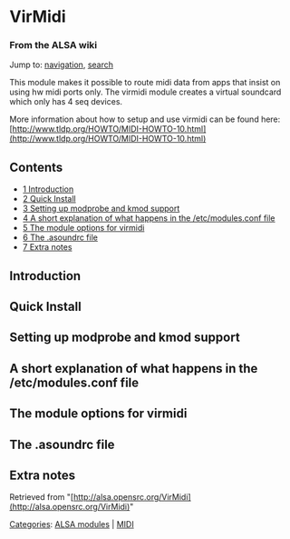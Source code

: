 VirMidi
=======

### From the ALSA wiki

Jump to: [navigation](#mw-head), [search](#p-search)

This module makes it possible to route midi data from apps that insist
on using hw midi ports only. The virmidi module creates a virtual
soundcard which only has 4 seq devices.

More information about how to setup and use virmidi can be found here:
[http://www.tldp.org/HOWTO/MIDI-HOWTO-10.html](http://www.tldp.org/HOWTO/MIDI-HOWTO-10.html)

Contents
--------

-   [1 Introduction](#Introduction)
-   [2 Quick Install](#Quick_Install)
-   [3 Setting up modprobe and kmod
    support](#Setting_up_modprobe_and_kmod_support)
-   [4 A short explanation of what happens in the /etc/modules.conf
    file](#A_short_explanation_of_what_happens_in_the_.2Fetc.2Fmodules.conf_file)
-   [5 The module options for virmidi](#The_module_options_for_virmidi)
-   [6 The .asoundrc file](#The_.asoundrc_file)
-   [7 Extra notes](#Extra_notes)

Introduction
------------

Quick Install
-------------

Setting up modprobe and kmod support
------------------------------------

A short explanation of what happens in the /etc/modules.conf file
-----------------------------------------------------------------

The module options for virmidi
------------------------------

The .asoundrc file
------------------

Extra notes
-----------

Retrieved from
"[http://alsa.opensrc.org/VirMidi](http://alsa.opensrc.org/VirMidi)"

[Categories](/Special:Categories "Special:Categories"): [ALSA
modules](/Category:ALSA_modules "Category:ALSA modules") |
[MIDI](/Category:MIDI "Category:MIDI")


